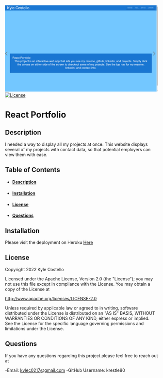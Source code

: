 ![React portfolio](./src/filler.png)
[![License](https://img.shields.io/badge/License-Apache%202.0-blue.svg)](https://opensource.org/licenses/Apache-2.0) 
# React Portfolio
## Description
I needed a way to display all my projects at once. This website displays several of my projects with contact data, so that potential employers can view them with ease.
## Table of Contents
- #### [Description](##-description)
- #### [Installation](##-Installation)
- #### [License](##-license)
- #### [Questions](##-questions)



## Installation
Please visit the deployment on Heroku [Here](https://warm-inlet-26741.herokuapp.com/)

## License
Copyright  2022  Kyle Costello
 
 Licensed under the Apache License, Version 2.0 (the "License");
 you may not use this file except in compliance with the License.
 You may obtain a copy of the License at
 
 http://www.apache.org/licenses/LICENSE-2.0
 
 Unless required by applicable law or agreed to in writing, software
 distributed under the License is distributed on an "AS IS" BASIS,
 WITHOUT WARRANTIES OR CONDITIONS OF ANY KIND, either express or implied.
 See the License for the specific language governing permissions and
 limitations under the License.
## Questions
If you have any questions regarding this project please feel free to reach out at 

-Email: kylec0217@gmail.com 
-GitHub Username: krestle80 